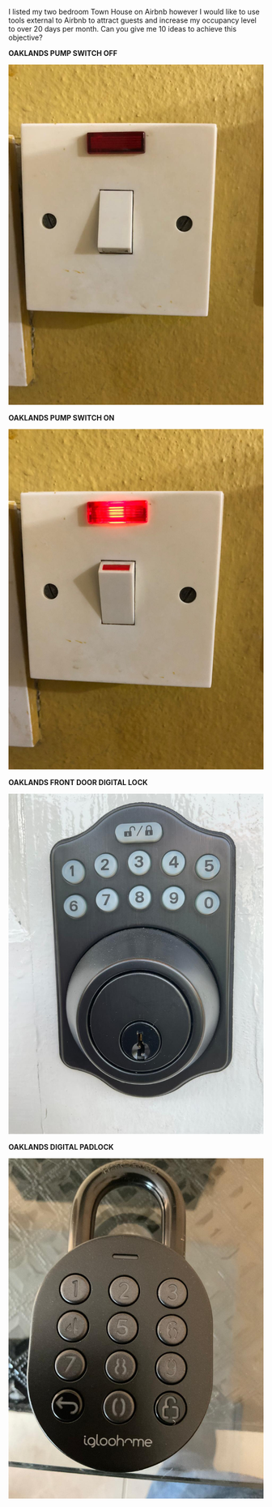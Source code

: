 

I listed my two bedroom Town House on Airbnb however I would like to use tools external to Airbnb to attract guests and increase my occupancy level to over 20 days per month. Can you give me 10 ideas to achieve this objective?

**OAKLANDS PUMP SWITCH OFF**

![](/oaklands-pump-switch-off.jpeg)

**OAKLANDS PUMP SWITCH ON**

![](/oaklands-pump-switch-on.jpeg)

**OAKLANDS FRONT DOOR DIGITAL LOCK**

![](/front-door-digital-lock-for-oaklands.jpeg)

**OAKLANDS DIGITAL PADLOCK**

![](/oaklands-digital-padlock.jpeg)
